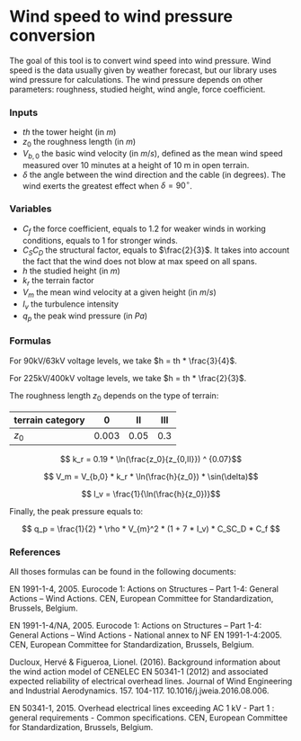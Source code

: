 # Wind speed to wind pressure conversion

The goal of this tool is to convert wind speed into wind pressure. Wind speed is the data usually given by weather forecast,
but our library uses wind pressure for calculations. The wind pressure depends on other parameters: roughness,
studied height, wind angle, force coefficient.


### Inputs

- $th$ the tower height (in $m$)
- $z_0$ the roughness length (in $m$)
- $V_{b,0}$ the basic wind velocity (in $m/s$), defined as the mean wind speed measured over 10 minutes at a height of 10 m in open terrain.
- $\delta$ the angle between the wind direction and the cable (in degrees). The wind exerts the greatest effect when $\delta = 90^\circ$.

### Variables

- $C_f$ the force coefficient, equals to $1.2$ for weaker winds in working conditions, equals to $1$ for stronger winds.
- $C_SC_D$ the structural factor, equals to $\frac{2}{3}$. It takes into account the fact that the wind does not blow
at max speed on all spans.
- $h$ the studied height (in $m$)
- $k_r$ the terrain factor
- $V_m$ the mean wind velocity at a given height (in $m/s$)
- $I_v$ the turbulence intensity
- $q_p$ the peak wind pressure (in $Pa$)

### Formulas

For 90kV/63kV voltage levels, we take $h = th * \frac{3}{4}$.

For 225kV/400kV voltage levels, we take $h = th * \frac{2}{3}$.

The roughness length $z_0$ depends on the type of terrain:

| terrain category | 0     | II   | III |
| ---------------- | ----- | ---- | --- |
| $z_0$            | 0.003 | 0.05 | 0.3 |

$$ k_r = 0.19 * \ln(\frac{z_0}{z_{0,II}}) ^ {0.07}$$ 

$$ V_m = V_{b,0} * k_r * \ln(\frac{h}{z_0}) * \sin(\delta)$$

$$ I_v = \frac{1}{\ln(\frac{h}{z_0})}$$

Finally, the peak pressure equals to:

$$
    q_p = \frac{1}{2} * \rho * V_{m}^2 * (1 + 7 * I_v) * C_SC_D * C_f
$$


### References

All thoses formulas can be found in the following documents:

EN 1991-1-4, 2005. Eurocode 1: Actions on Structures – Part 1-4: General Actions –
Wind Actions. CEN, European Committee for Standardization, Brussels,
Belgium.

EN 1991-1-4/NA, 2005. Eurocode 1: Actions on Structures – Part 1-4: General Actions –
Wind Actions - National annex to NF EN 1991-1-4:2005. CEN, European Committee for Standardization, Brussels,
Belgium.

Ducloux, Hervé & Figueroa, Lionel. (2016). Background information about the wind action model of CENELEC EN 50341-1 (2012) and associated expected reliability of electrical overhead lines. Journal of Wind Engineering and Industrial Aerodynamics. 157. 104-117. 10.1016/j.jweia.2016.08.006. 

EN 50341-1, 2015. Overhead electrical lines exceeding AC 1 kV - Part 1 : general requirements - Common specifications. CEN, European Committee for Standardization, Brussels,
Belgium.